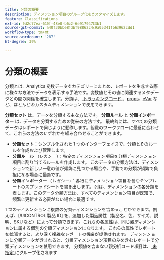 ```yaml
---
title: 分類の概要
description: ディメンション項目のグループ化をカスタマイズします。
feature: Classifications
exl-id: 0d2c77ea-610f-48e0-b6a2-6e91794783b1
source-git-commit: a40f30bbe8fdbf98862c4c9a05341fb63962cdd1
workflow-type: tm+mt
source-wordcount: '287'
ht-degree: 39%

---
```


# 分類の概要

分類とは、Analytics 変数データをカテゴリーにまとめ、レポートを生成する際に様々な方法でデータを表示する手法です。変数値とその値に関連するメタデータとの間の関係を確立します。分類は、[ トラッキングコード ](/help/components/dimensions/tracking-code.md)、[props](/help/components/dimensions/prop.md)、[eVar](/help/components/dimensions/evar.md) など、ほとんどのカスタムディメンションで使用できます。

**分類セット** は、データを分類する主な方法です。 **分類ルール** と **分類インポーター** は、データを分類するための従来の方法です。 最終的には、すべての分類データはレポートで同じように動作します。組織のワークフローに最適に合わせて、これらの方法のいずれかを組み合わせることができます。

* **分類セット**：シンプル化された 1 つのインターフェイスで、分類とそのルールを作成および管理します。
* **分類ルール** （レガシー）：特定のディメンション項目を分類ディメンション項目に割り当てるルールを作成します。 このデータの分類方法は、ディメンションで新しい一意の値が頻繁に見つかる場合や、手動での分類が頻繁で負担になる場合に最適です。
* **分類インポーター** （レガシー）：各行にディメンション項目を含むテンプレートのスプレッドシートを書き出します。 列は、ディメンションの各分類を表します。このデータ分類方法は、すべてのディメンション項目が既知で、頻繁に更新する必要がない場合に最適です。

1 つのディメンションに複数の分類ディメンションを含めることができます。例えば、[!UICONTROL 製品 ID] を、追加した製品属性（製品名、色、サイズ、説明、SKU など）によって分類できます。これらの各属性は、同じ親ディメンションに属する個別の分類ディメンションになります。 これらの属性でレポートを拡張すると、より深く複雑なレポートの機会が提供されます。 ディメンションに分類データが含まれると、分類ディメンション項目のみを含むレポートで分類ディメンションを使用できます。 分類値を含まない親分析コード項目は、[ 未指定 ](/help/technotes/unspecified.md) にグループ化されます
